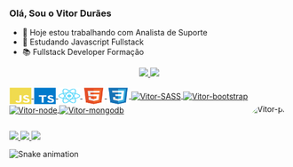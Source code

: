 ### Olá, Sou o Vitor Durães

- 🔭 Hoje estou trabalhando com Analista de Suporte
- 🌱 Estudando Javascript Fullstack
- 📚 Fullstack Developer Formação

<div align="center">
  <a href="https://github.com/VitorDuraes">
  <img  height="180em" src="https://github-readme-stats.vercel.app/api?username=VitorDuraes&show_icons=true&theme=dracula&include_all_commits=true&count_private=true"/>
  <img  height="180em" src="https://github-readme-stats.vercel.app/api/top-langs/?username=VitorDuraes&layout=compact&langs_count=7&theme=dracula"/>
</div>

  
<div style="display: inline_block"><br>
  <img align="center" alt="Vitor-Js" height="30" width="40" src="https://raw.githubusercontent.com/devicons/devicon/master/icons/javascript/javascript-plain.svg">
  <img align="center" alt="Vitor-Ts" height="30" width="40" src="https://raw.githubusercontent.com/devicons/devicon/master/icons/typescript/typescript-plain.svg">
  <img align="center" alt="Vitor-React" height="30" width="40" src="https://raw.githubusercontent.com/devicons/devicon/master/icons/react/react-original.svg">
  <img align="center" alt="Vitor-HTML" height="30" width="40" src="https://raw.githubusercontent.com/devicons/devicon/master/icons/html5/html5-original.svg">
  <img align="center" alt="Vitor-CSS" height="30" width="40" src="https://raw.githubusercontent.com/devicons/devicon/master/icons/css3/css3-original.svg">
  <img align="center" alt="Vitor-SASS"height="30" width="40" src="https://cdn.jsdelivr.net/gh/devicons/devicon/icons/sass/sass-original.svg" />
  <img align="center" alt="Vitor-bootstrap"height="30" width="40" src="https://cdn.jsdelivr.net/gh/devicons/devicon/icons/bootstrap/bootstrap-original.svg" />
  <img align="center" alt="Vitor-node"height="30" width="40" src="https://cdn.jsdelivr.net/gh/devicons/devicon/icons/nodejs/nodejs-original-wordmark.svg" />
  <img align="center" alt="Vitor-mongodb"height="30" width="40" src="https://cdn.jsdelivr.net/gh/devicons/devicon/icons/mongodb/mongodb-original.svg" />        
  <img align="right" alt="Vitor-pic" height="150" style="border-radius:50px;" src="https://media.licdn.com/dms/image/D4D03AQFosfUSQ60f4A/profile-displayphoto-shrink_400_400/0/1679847704173?e=1688601600&v=beta&t=nGPQN4sYnGJt4MppcB0V0YCG8-5bmBaSnBa2UwbLyTs">
</div>
</div>

##

<div> 
  <a href="https://instagram.com/offvitaz" target="_blank">
    <img src="https://img.shields.io/badge/-Instagram-%23E4405F?style=for-the-badge&logo=instagram&logoColor=white" target="_blank">
  </a>
  
  <a href = "mailto:vitorgdo06@gmail.com">
    <img src="https://img.shields.io/badge/-Gmail-%23333?style=for-the-badge&logo=gmail&logoColor=white" target="_blank">
  </a>
  
  <a href="https://www.linkedin.com/in/vitor-durães-5080a2215/" target="_blank">
    <img src="https://img.shields.io/badge/-LinkedIn-%230077B5?style=for-the-badge&logo=linkedin&logoColor=white" target="_blank">
  </a> 
 
  ![Snake animation](https://github.com/tiagovieiraj/tiagovieiraj/blob/output/github-contribution-grid-snake.svg)
 
</div>
